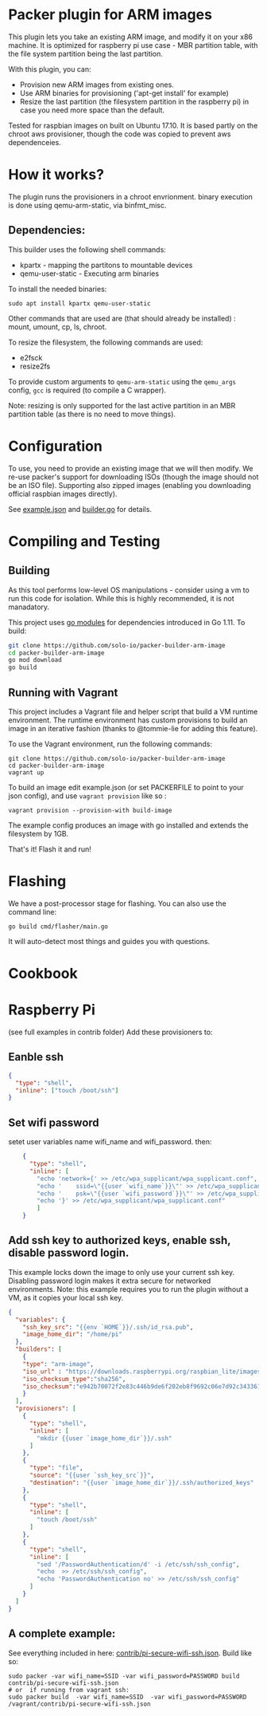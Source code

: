 # Packer plugin for ARM images

This plugin lets you take an existing ARM image, and modify it on your x86 machine.
It is optimized for raspberry pi use case - MBR partition table, with the file system partition 
being the last partition.

With this plugin, you can:
- Provision new ARM images from existing ones.
- Use ARM binaries for provisioning ('apt-get install' for example)
- Resize the last partition (the filesystem partition in the raspberry pi) in case you need more
  space than the default.

Tested for raspbian images on built on Ubuntu 17.10. It is based partly on the chroot aws 
provisioner, though the code was copied to prevent aws dependenceies.

# How it works?

The plugin runs the provisioners in a chroot envrionment. binary execution is done using
qemu-arm-static, via binfmt_misc.


## Dependencies:
This builder uses the following shell commands:
- kpartx - mapping the partitons to mountable devices
- qemu-user-static - Executing arm binaries

To install the needed binaries:
```
sudo apt install kpartx qemu-user-static
```
Other commands that are used are (that should already be installed) : mount, umount, cp, ls, chroot.

To resize the filesystem, the following commands are used:
- e2fsck
- resize2fs

To provide custom arguments to `qemu-arm-static` using the `qemu_args` config, `gcc` is required (to compile a C wrapper).

Note: resizing is only supported for the last active
partition in an MBR partition table (as there is no need to move things).

# Configuration
To use, you need to provide an existing image that we will then modify. We re-use packer's support 
for downloading ISOs (though the image should not be an ISO file).
Supporting also zipped images (enabling you downloading official raspbian images directly).

See [example.json](example.json) and [builder.go](pkg/builder/builder.go) for details.

# Compiling and Testing
## Building
As this tool performs low-level OS manipulations - consider using a vm to run this code for isolation. While this is highly recommended, it is not manadatory.

This project uses [go modules](https://github.com/golang/go/wiki/Modules) for dependencies introduced in Go 1.11.
To build:
```bash
git clone https://github.com/solo-io/packer-builder-arm-image
cd packer-builder-arm-image
go mod download
go build
```

## Running with Vagrant
This project includes a Vagrant file and helper script that build a VM runtime environment. The runtime environment has 
custom provisions to build an image in an iterative fashion (thanks to @tommie-lie for adding this feature).

To use the Vagrant environment, run the following commands:

```
git clone https://github.com/solo-io/packer-builder-arm-image
cd packer-builder-arm-image
vagrant up
```

To build an image edit example.json (or set PACKERFILE to point to your json config), and use `vagrant provision` like so :
```
vagrant provision --provision-with build-image
```
The example config produces an image with go installed and extends the filesystem by 1GB.

That's it! Flash it and run!
# Flashing

We have a post-processor stage for flashing. You can also use the command line:
```
go build cmd/flasher/main.go
```

It will auto-detect most things and guides you with questions.

# Cookbook
# Raspberry Pi

(see full examples in contrib folder)
Add these provisioners to:

## Eanble ssh
```json
{
  "type": "shell",
  "inline": ["touch /boot/ssh"]
}
```
## Set wifi password
setet user variables name wifi_name and wifi_password. then:

```json
    {
      "type": "shell",
      "inline": [
        "echo 'network={' >> /etc/wpa_supplicant/wpa_supplicant.conf",
        "echo '    ssid=\"{{user `wifi_name`}}\"' >> /etc/wpa_supplicant/wpa_supplicant.conf",
        "echo '    psk=\"{{user `wifi_password`}}\"' >> /etc/wpa_supplicant/wpa_supplicant.conf",
        "echo '}' >> /etc/wpa_supplicant/wpa_supplicant.conf"
        ]
    }
```

## Add ssh key to authorized keys, enable ssh, disable password login.
This example locks down the image to only use your 
current ssh key. Disabling password login makes it extra secure for networked environments. Note:
this example requires you to run the plugin without a VM, as it copies your local ssh key.

```json
{
  "variables": {
    "ssh_key_src": "{{env `HOME`}}/.ssh/id_rsa.pub",
    "image_home_dir": "/home/pi"
  },
  "builders": [
    {
    "type": "arm-image",
    "iso_url" : "https://downloads.raspberrypi.org/raspbian_lite/images/raspbian_lite-2017-12-01/2017-11-29-raspbian-stretch-lite.zip",
    "iso_checksum_type":"sha256",
    "iso_checksum":"e942b70072f2e83c446b9de6f202eb8f9692c06e7d92c343361340cc016e0c9f",
    }
  ],
  "provisioners": [
    {
      "type": "shell",
      "inline": [
        "mkdir {{user `image_home_dir`}}/.ssh"
      ]
    },
    {
      "type": "file",
      "source": "{{user `ssh_key_src`}}",
      "destination": "{{user `image_home_dir`}}/.ssh/authorized_keys"
    },
    {
      "type": "shell",
      "inline": [
        "touch /boot/ssh"
      ]
    },
    {
      "type": "shell",
      "inline": [
        "sed '/PasswordAuthentication/d' -i /etc/ssh/ssh_config",
        "echo  >> /etc/ssh/ssh_config",
        "echo 'PasswordAuthentication no' >> /etc/ssh/ssh_config"
      ]
    }
  ]
}
```

## A complete example:
See everything included in here: [contrib/pi-secure-wifi-ssh.json](contrib/pi-secure-wifi-ssh.json). Build like so:
```
sudo packer -var wifi_name=SSID -var wifi_password=PASSWORD build contrib/pi-secure-wifi-ssh.json
# or  if running from vagrant ssh:
sudo packer build  -var wifi_name=SSID  -var wifi_password=PASSWORD /vagrant/contrib/pi-secure-wifi-ssh.json
```


